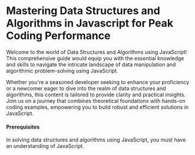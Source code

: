 # Mastering Data Structures and Algorithms in Javascript for Peak Coding Performance
Welcome to the world of Data Structures and Algorithms using JavaScript! This comprehensive guide would equip you with the essential knowledge and skills to navigate the intricate landscape of data manipulation and algorithmic problem-solving using JavaScript.

Whether you're a seasoned developer seeking to enhance your proficiency or a newcomer eager to dive into the realm of data structures and algorithms, this content is tailored to provide clarity and practical insights. Join us on a journey that combines theoretical foundations with hands-on coding examples, empowering  you to build robust and efficient solutions in JavaScript.

#### Prerequisites
In solving data structures and algorithms using JavaScript, you must have an understanding of JavaScript.